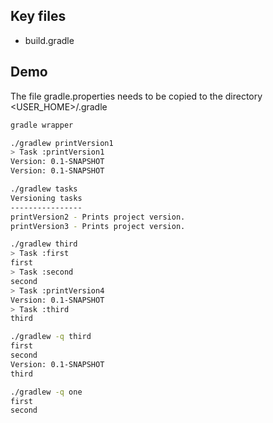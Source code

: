 ## Key files

- build.gradle

## Demo

The file gradle.properties needs to be copied to the directory <USER_HOME>/.gradle

```bash
gradle wrapper

./gradlew printVersion1
> Task :printVersion1
Version: 0.1-SNAPSHOT
Version: 0.1-SNAPSHOT

./gradlew tasks
Versioning tasks
----------------
printVersion2 - Prints project version.
printVersion3 - Prints project version.

./gradlew third
> Task :first
first
> Task :second
second
> Task :printVersion4
Version: 0.1-SNAPSHOT
> Task :third
third

./gradlew -q third
first
second
Version: 0.1-SNAPSHOT
third

./gradlew -q one  
first
second
```
